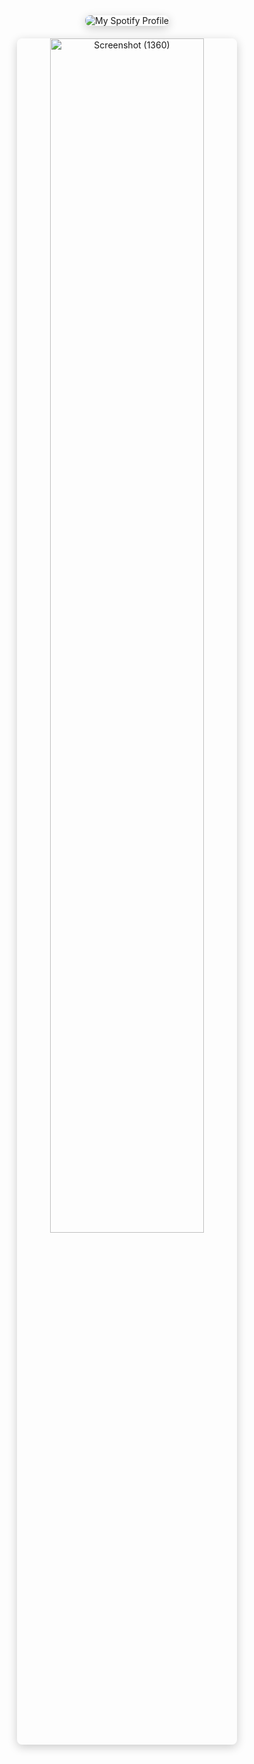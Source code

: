 <div align="center" style="margin-bottom: 20px;"> <a href="https://spotify-github-profile.kittinanx.com/api/view?uid=fj1ee0nunvp8jwi0rp245i5ee&redirect=true" target="_blank" rel="noopener noreferrer" style="display: inline-block; text-decoration: none;">
    <img src="https://spotify-github-profile.kittinanx.com/api/view?uid=fj1ee0nunvp8jwi0rp245i5ee&cover_image=true&theme=default&show_offline=true&background_color=121212&interchange=true&bar_color=53b14f&bar_color_cover=false" alt="My Spotify Profile" style="border-radius: 8px; box-shadow: 0 4px 15px rgba(0, 0, 0, 0.2); transition: transform 0.3s ease, box-shadow 0.3s ease;" onmouseover="this.style.transform='scale(1.03)'; this.style.boxShadow='0 6px 20px rgba(0,0,0,0.3)';" onmouseout="this.style.transform='scale(1)'; this.style.boxShadow='0 4px 15px rgba(0,0,0,0.2)';">
  </a>
</div>

<div align="center">
  <img src="https://github.com/user-attachments/assets/2fbed666-2726-4494-91fa-0497743a9d55" 
       alt="Screenshot (1360)" 
       style="width:70%; max-width: 600px; /* Added max-width for better control on large screens */
              height:auto; 
              border-radius: 8px; 
              box-shadow: 0 4px 15px rgba(0, 0, 0, 0.2); 
              transition: transform 0.3s ease, box-shadow 0.3s ease;" 
       onmouseover="this.style.transform='scale(1.03)'; this.style.boxShadow='0 6px 20px rgba(0,0,0,0.3)';" 
       onmouseout="this.style.transform='scale(1)'; this.style.boxShadow='0 4px 15px rgba(0,0,0,0.2)';"/>
</div>
